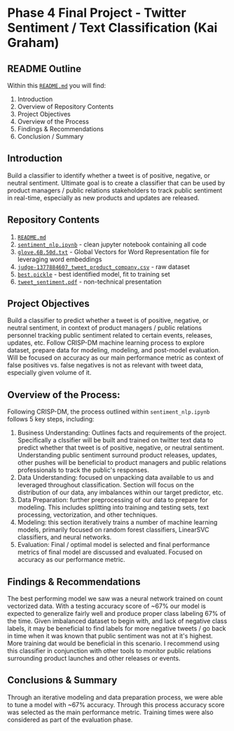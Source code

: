 # Phase 4 Final Project - Twitter Sentiment / Text Classification (Kai Graham)
## README Outline
Within this [`README.md`](/README.md) you will find:
1. Introduction
2. Overview of Repository Contents
3. Project Objectives
4. Overview of the Process
5. Findings & Recommendations
6. Conclusion / Summary

## Introduction
Build a classifier to identify whether a tweet is of positive, negative, or neutral sentiment. Ultimate goal is to create a classifier that can be used by product managers / public relations stakeholders to track public sentiment in real-time, especially as new products and updates are released. 

## Repository Contents
1. [`README.md`](/README.md)
2. [`sentiment_nlp.ipynb`](/sentiment_nlpo.ipynb) - clean jupyter notebook containing all code
3. [`glove.6B.50d.txt`](/glove.6B.50d.txt) - Global Vectors for Word Representation file for leveraging word embeddings
4. [`judge-1377884607_tweet_product_company.csv`](/judge-1377884607_tweet_product_company.csv) - raw dataset
5. [`best.pickle`](/best.pickle) - best identified model, fit to training set
6. [`tweet_sentiment.pdf`](/tweet_sentiment.pdf) - non-technical presentation

## Project Objectives
Build a classifier to predict whether a tweet is of positive, negative, or neutral sentiment, in context of product managers / public relations personnel tracking public sentiment related to certain events, releases, updates, etc. Follow CRISP-DM machine learning process to explore dataset, prepare data for modeling, modeling, and post-model evaluation.  Will be focused on accuracy as our main performance metric as context of false positives vs. false negatives is not as relevant with tweet data, especially given volume of it.  

## Overview of the Process:
Following CRISP-DM, the process outlined within `sentiment_nlp.ipynb` follows 5 key steps, including:
1. Business Understanding: Outlines facts and requirements of the project.  Specifically a clssifier will be built and trained on twitter text data to predict whether that tweet is of positive, negative, or neutral sentiment. Understanding public sentiment surround product releases, updates, other pushes will be beneficial to product managers and public relations professionals to track the public's responses.
2. Data Understanding: focused on unpacking data available to us and leveraged throughout classification.  Section will focus on the distribution of our data, any imbalances within our target predictor, etc. 
3. Data Preparation: further preprocessing of our data to prepare for modeling.  This includes splitting into training and testing sets, text processing, vectorization, and other techniques. 
4. Modeling: this section iteratively trains a number of machine learning models, primarily focused on random forest classifiers, LinearSVC classifiers, and neural networks. 
5. Evaluation: Final / optimal model is selected and final performance metrics of final model are discussed and evaluated.  Focused on accuracy as our performance metric. 

## Findings & Recommendations
The best performing model we saw was a neural network trained on count vectorized data.  With a testing accuracy score of ~67% our model is expected to generalize fairly well and produce proper class labeling 67% of the time.  Given imbalanced dataset to begin with, and lack of negative class labels, it may be beneficial to find labels for more negative tweets / go back in time when it was known that public sentiment was not at it's highest.  More training dat would be beneficial in this scenario.  I recommend using this classifier in conjunction with other tools to monitor public relations surrounding product launches and other releases or events. 

## Conclusions & Summary
Through an iterative modeling and data preparation process, we were able to tune a model with ~67% accuracy.  Through this process accuracy score was selected as the main performance metric.  Training times were also considered as part of the evaluation phase.